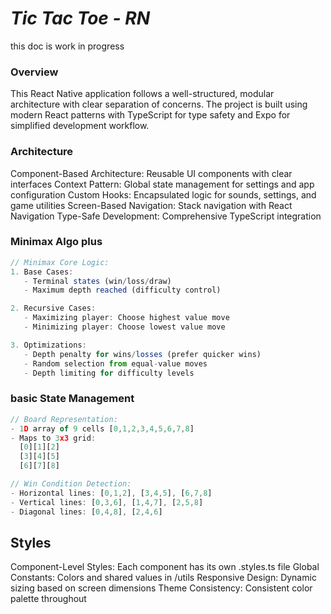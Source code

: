 
# ***Tic Tac Toe - RN***

 this doc is work in progress

### Overview
This React Native application follows a well-structured, modular architecture with clear separation of concerns. The project is built using modern React patterns with TypeScript for type safety and Expo for simplified development workflow.

### Architecture

Component-Based Architecture: Reusable UI components with clear interfaces
Context Pattern: Global state management for settings and app configuration
Custom Hooks: Encapsulated logic for sounds, settings, and game utilities
Screen-Based Navigation: Stack navigation with React Navigation
Type-Safe Development: Comprehensive TypeScript integration

### Minimax Algo plus

```typescript
// Minimax Core Logic:
1. Base Cases:
   - Terminal states (win/loss/draw)
   - Maximum depth reached (difficulty control)

2. Recursive Cases:
   - Maximizing player: Choose highest value move
   - Minimizing player: Choose lowest value move

3. Optimizations:
   - Depth penalty for wins/losses (prefer quicker wins)
   - Random selection from equal-value moves
   - Depth limiting for difficulty levels
```

### basic State Management

```typescript
// Board Representation:
- 1D array of 9 cells [0,1,2,3,4,5,6,7,8]
- Maps to 3x3 grid:
  [0][1][2]
  [3][4][5]
  [6][7][8]

// Win Condition Detection:
- Horizontal lines: [0,1,2], [3,4,5], [6,7,8]
- Vertical lines: [0,3,6], [1,4,7], [2,5,8]
- Diagonal lines: [0,4,8], [2,4,6]
```

## Styles

Component-Level Styles: Each component has its own .styles.ts file
Global Constants: Colors and shared values in /utils
Responsive Design: Dynamic sizing based on screen dimensions
Theme Consistency: Consistent color palette throughout


